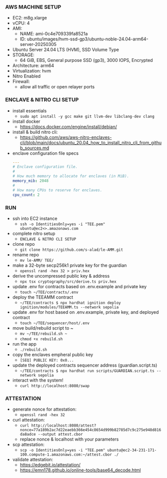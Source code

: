 
### AWS MACHINE SETUP  
- EC2: m8g.xlarge
- vCPU: 4
- AMI:
    - NAME: ami-0c4e709339fa8521a
    - ID: ubuntu/images/hvm-ssd-gp3/ubuntu-noble-24.04-arm64-server-20250305
- Ubuntu Server 24.04 LTS (HVM), SSD Volume Type
- STORAGE:
    - 64 GiB, EBS, General purpose SSD (gp3), 3000 IOPS, Encrypted
- Architecture: arm64
- Virtualization: hvm
- Nitro Enabled
- Firewall:
    - allow all traffic or open relayer ports

### ENCLAVE & NITRO CLI SETUP
- install essentials
    - `sudo apt install -y gcc make git llvm-dev libclang-dev clang`
- install docker
    - https://docs.docker.com/engine/install/debian/
- install & build nitro cli:
    - https://github.com/aws/aws-nitro-enclaves-cli/blob/main/docs/ubuntu_20.04_how_to_install_nitro_cli_from_github_sources.md
- enclave configuration file specs
    ```yaml
    ---
    # Enclave configuration file.
    #
    # How much memory to allocate for enclaves (in MiB).
    memory_mib: 2048
    #
    # How many CPUs to reserve for enclaves.
    cpu_count: 2
    ```

### RUN
- ssh into EC2 instance
    - `ssh -o IdentitiesOnly=yes -i "TEE.pem" ubuntu@ec2<>.amazonaws.com`
- complete nitro setup
    - `ENCLAVE & NITRO CLI SETUP`
- clone repo
    - `git clone https://github.com/s-alad/le-AMM.git`
- rename repo
    - `mv le-AMM/ TEE/`
- make a 32-byte secp256k1 private key for the guardian
    - `openssl rand -hex 32 > priv.hex`
- derive the uncompressed public key & address
    - `npx tsx cryptography/src/derive.ts priv.hex`
- update .env for contracts based on .env.example and private key
    - `touch ~/TEE/contracts/.env`
- deploy the TEEAMM contract
    - `~/TEE/contracts $ npx hardhat ignition deploy ignition/modules/TEEAMM.ts --network sepolia`
- update .env for host based on .env.example, private key, and deployed contract
    - `touch ~/TEE/sequencer/host/.env`
- move build/rebuild script to ~
    - `mv ~/TEE/rebuild.sh ~`
    - `chmod +x rebuild.sh`
- run the app
    - `./rebuild.sh`
- copy the enclaves empheral public key
    - `[SEQ] PUBLIC KEY: 0x0...`
- update the deployed contracts sequencer address (guardian.script.ts)
    - `~/TEE/contracts $ npx hardhat run scripts/GUARDIAN.script.ts --network sepolia`
- interact with the system!
    - `curl http://localhost:8080/swap`

### ATTESTATION
- generate nonce for attestation:
    - `openssl rand -hex 32`
- curl attestation:
    - `curl http://localhost:8080/attest?nonce=77a189b2ac7d22eaebb366e454c8654d999b82785d7c9c275e948d816da8adce --output attest.cbor`
    - replace nonce & localhost with your parameters
- scp attestation:
    - `scp -o IdentitiesOnly=yes -i "TEE.pem" ubuntu@ec2-34-231-171-100.compute-1.amazonaws.com:~/attest.cbor ./`
- validate attestation:
    - https://edgebit.io/attestation/ 
    - https://emn178.github.io/online-tools/base64_decode.html